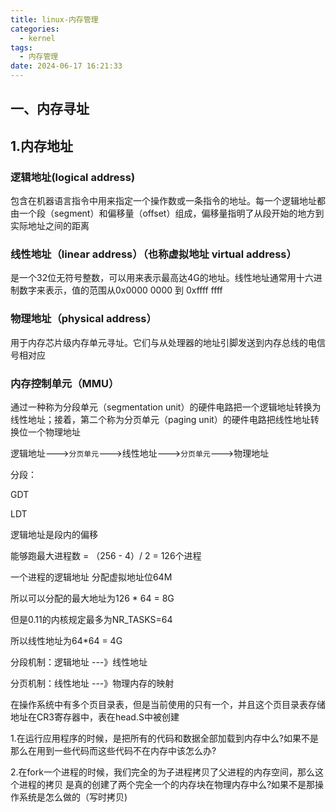 ```yaml
---
title: linux-内存管理
categories:
  - kernel
tags:
  - 内存管理
date: 2024-06-17 16:21:33
---
```


## 一、内存寻址

## 1.内存地址

### 逻辑地址(logical address)

包含在机器语言指令中用来指定一个操作数或一条指令的地址。每一个逻辑地址都由一个段（segment）和偏移量（offset）组成，偏移量指明了从段开始的地方到实际地址之间的距离

### 线性地址（linear address）（也称虚拟地址  virtual address）

是一个32位无符号整数，可以用来表示最高达4G的地址。线性地址通常用十六进制数字来表示，值的范围从0x0000 0000 到 0xffff ffff

### 物理地址（physical address）

用于内存芯片级内存单元寻址。它们与从处理器的地址引脚发送到内存总线的电信号相对应

### 内存控制单元（MMU）

通过一种称为分段单元（segmentation unit）的硬件电路把一个逻辑地址转换为线性地址；接着，第二个称为分页单元（paging unit）的硬件电路把线性地址转换位一个物理地址

逻辑地址--->`分页单元`--->线性地址--->`分页单元`--->物理地址



分段：

GDT

LDT

逻辑地址是段内的偏移

能够跑最大进程数 = （256 - 4）/ 2 = 126个进程

一个进程的逻辑地址 分配虚拟地址位64M

所以可以分配的最大地址为126 * 64 = 8G

但是0.11的内核规定最多为NR_TASKS=64

所以线性地址为64*64 = 4G

分段机制：逻辑地址 ---》线性地址

分页机制：线性地址 ---》物理内存的映射

在操作系统中有多个页目录表，但是当前使用的只有一个，并且这个页目录表存储地址在CR3寄存器中，表在head.S中被创建





1.在运行应用程序的时候，是把所有的代码和数据全部加载到内存中么?如果不是那么在用到一些代码而这些代码不在内存中该怎么办?

2.在fork一个进程的时候，我们完全的为子进程拷贝了父进程的内存空间，那么这个进程的拷贝
是真的创建了两个完全一个的内存块在物理内存中么?如果不是那操作系统是怎么做的（写时拷贝)

 

